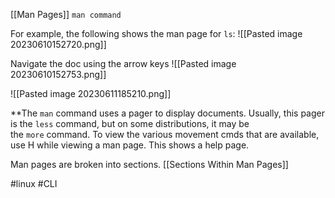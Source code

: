 [[Man Pages]]
`man command`

For example, the following shows the man page for `ls`:
![[Pasted image 20230610152720.png]]

Navigate the doc using the arrow keys
![[Pasted image 20230610152753.png]]

![[Pasted image 20230611185210.png]]

**The `man` command uses a pager to display documents. Usually, this pager is the `less` command, but on some distributions, it may be the `more` command.
To view the various movement cmds that are available, use H while viewing a man page. This shows a help page.

Man pages are broken into sections. [[Sections Within Man Pages]]


#linux #CLI 